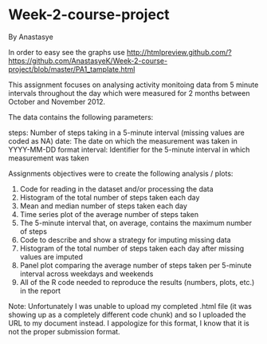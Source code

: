 # Week-2-course-project
By Anastasye

In order to easy see the graphs use
http://htmlpreview.github.com/?https://github.com/AnastasyeK/Week-2-course-project/blob/master/PA1_tamplate.html 

This assignment focuses on analysing activity monitoing data from 5 minute intervals throughout the day which were measured for 2 months 
between October and November 2012. 

The data contains the following parameters:

steps: Number of steps taking in a 5-minute interval (missing values are coded as NA)
date: The date on which the measurement was taken in YYYY-MM-DD format
interval: Identifier for the 5-minute interval in which measurement was taken

Assignments objectives were to create the following analysis / plots:

1. Code for reading in the dataset and/or processing the data
2. Histogram of the total number of steps taken each day
3. Mean and median number of steps taken each day
4. Time series plot of the average number of steps taken
5. The 5-minute interval that, on average, contains the maximum number of steps
6. Code to describe and show a strategy for imputing missing data
7. Histogram of the total number of steps taken each day after missing values are imputed
8. Panel plot comparing the average number of steps taken per 5-minute interval across weekdays and weekends
9. All of the R code needed to reproduce the results (numbers, plots, etc.) in the report

Note:
Unfortunately I was unable to upload my completed .html file (it was showing up as a completely different code chunk) and so I 
uploaded the URL to my document instead. I appologize for this format, I know that it is not the proper submission format. 

